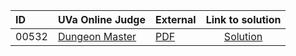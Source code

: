 | ID | UVa Online Judge | External | Link to solution |
|:---|:---|:---|:---:|
| 00532 | [Dungeon Master](https://onlinejudge.org/index.php?option=com_onlinejudge&Itemid=8&page=show_problem&problem=473) | [PDF](https://onlinejudge.org/external/5/532.pdf) | [Solution](https://github.com/versenyi98/uva-solutions/tree/main/solutions/00532%20-%20Dungeon%20Master)|
